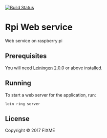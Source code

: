 [![Build Status](https://travis-ci.org/ieer/rpi-web-service.svg?branch=master)](https://travis-ci.org/ieer/rpi-web-service)

# Rpi Web service

Web service on raspberry pi

## Prerequisites

You will need [Leiningen][] 2.0.0 or above installed.

[leiningen]: https://github.com/technomancy/leiningen

## Running

To start a web server for the application, run:

    lein ring server

## License

Copyright © 2017 FIXME
